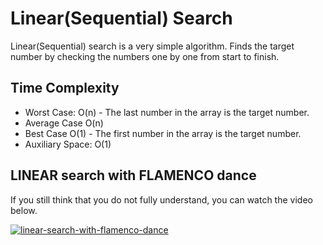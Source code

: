 # Linear(Sequential) Search

Linear(Sequential) search is a very simple algorithm. Finds the target number by checking the numbers one by one from start to finish.

## Time Complexity

- Worst Case: O(n) - The last number in the array is the target number.
- Average Case O(n)
- Best Case O(1) - The first number in the array is the target number.
- Auxiliary Space: O(1)

## LINEAR search with FLAMENCO dance

If you still think that you do not fully understand, you can watch the video below.

[![linear-search-with-flamenco-dance](https://img.youtube.com/vi/-PuqKbu9K3U/0.jpg)](https://www.youtube.com/watch?v=-PuqKbu9K3U)
